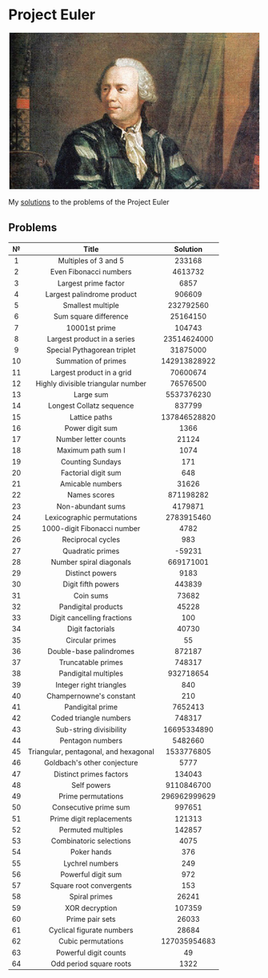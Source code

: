 # Project Euler
 
<p align="center"> 
<img src="Images/title.jpg" width="500">
</p>

My [solutions](https://projecteuler.net/progress=Kouki) to the problems of the Project Euler

## Problems

| № | Title | Solution |
| :---: | :---: | :---: |
| 1 | Multiples of 3 and 5 | 233168 |
| 2 | Even Fibonacci numbers | 4613732 |
| 3 | Largest prime factor | 6857 |
| 4 | Largest palindrome product | 906609 |
| 5 | Smallest multiple | 232792560 |
| 6 | Sum square difference | 25164150 |
| 7 | 10001st prime | 104743 |
| 8 | Largest product in a series | 23514624000 |
| 9 | Special Pythagorean triplet | 31875000 |
| 10 | Summation of primes | 142913828922 |
| 11 | Largest product in a grid | 70600674 |
| 12 | Highly divisible triangular number | 76576500 |
| 13 | Large sum | 5537376230 |
| 14 | Longest Collatz sequence | 837799 |
| 15 | Lattice paths | 137846528820 |
| 16 | Power digit sum | 1366 |
| 17 | Number letter counts | 21124 |
| 18 | Maximum path sum I | 1074 |
| 19 | Counting Sundays | 171 |
| 20 | Factorial digit sum | 648 |
| 21 | Amicable numbers | 31626 |
| 22 | Names scores | 871198282 |
| 23 | Non-abundant sums | 4179871 |
| 24 | Lexicographic permutations | 2783915460 |
| 25 | 1000-digit Fibonacci number | 4782 |
| 26 | Reciprocal cycles | 983 |
| 27 | Quadratic primes | -59231 |
| 28 | Number spiral diagonals | 669171001 |
| 29 | Distinct powers | 9183 |
| 30 | Digit fifth powers | 443839 |
| 31 | Coin sums | 73682 |
| 32 | Pandigital products | 45228 |
| 33 | Digit cancelling fractions | 100 |
| 34 | Digit factorials | 40730 |
| 35 | Circular primes | 55 |
| 36 | Double-base palindromes | 872187 |
| 37 | Truncatable primes | 748317 |
| 38 | Pandigital multiples | 932718654 |
| 39 | Integer right triangles | 840 |
| 40 | Champernowne's constant | 210 |
| 41 | Pandigital prime | 7652413 |
| 42 | Coded triangle numbers | 748317 |
| 43 | Sub-string divisibility | 16695334890 |
| 44 | Pentagon numbers | 5482660 |
| 45 | Triangular, pentagonal, and hexagonal | 1533776805 |
| 46 | Goldbach's other conjecture | 5777 |
| 47 | Distinct primes factors | 134043 |
| 48 | Self powers | 9110846700 |
| 49 | Prime permutations | 296962999629 |
| 50 | Consecutive prime sum | 997651 |
| 51 | Prime digit replacements | 121313 |
| 52 | Permuted multiples | 142857 |
| 53 | Combinatoric selections | 4075 |
| 54 | Poker hands | 376 |
| 55 | Lychrel numbers | 249 |
| 56 | Powerful digit sum | 972 |
| 57 | Square root convergents | 153 |
| 58 | Spiral primes | 26241 |
| 59 | XOR decryption | 107359 |
| 60 | Prime pair sets | 26033 |
| 61 | Cyclical figurate numbers | 28684 |
| 62 | Cubic permutations | 127035954683 |
| 63 | Powerful digit counts | 49 |
| 64 | Odd period square roots | 1322 |

